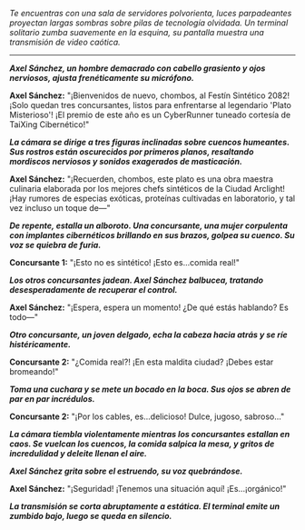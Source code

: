 _Te encuentras con una sala de servidores polvorienta, luces parpadeantes proyectan largas sombras sobre pilas de tecnología olvidada. Un terminal solitario zumba suavemente en la esquina, su pantalla muestra una transmisión de video caótica._

---

**_Axel Sánchez, un hombre demacrado con cabello grasiento y ojos nerviosos, ajusta frenéticamente su micrófono._**

**Axel Sánchez:** "¡Bienvenidos de nuevo, chombos, al Festín Sintético 2082! ¡Solo quedan tres concursantes, listos para enfrentarse al legendario 'Plato Misterioso'! ¡El premio de este año es un CyberRunner tuneado cortesía de TaiXing Cibernético!"

**_La cámara se dirige a tres figuras inclinadas sobre cuencos humeantes. Sus rostros están oscurecidos por primeros planos, resaltando mordiscos nerviosos y sonidos exagerados de masticación._**

**Axel Sánchez:** "¡Recuerden, chombos, este plato es una obra maestra culinaria elaborada por los mejores chefs sintéticos de la Ciudad Arclight! ¡Hay rumores de especias exóticas, proteínas cultivadas en laboratorio, y tal vez incluso un toque de—"

**_De repente, estalla un alboroto. Una concursante, una mujer corpulenta con implantes cibernéticos brillando en sus brazos, golpea su cuenco. Su voz se quiebra de furia._**

**Concursante 1:** "¡Esto no es sintético! ¡Esto es...comida real!"

**_Los otros concursantes jadean. Axel Sánchez balbucea, tratando desesperadamente de recuperar el control._**

**Axel Sánchez:** "¡Espera, espera un momento! ¿De qué estás hablando? Es todo—"

**_Otro concursante, un joven delgado, echa la cabeza hacia atrás y se ríe histéricamente._**

**Concursante 2:** "¿Comida real?! ¡En esta maldita ciudad? ¡Debes estar bromeando!"

**_Toma una cuchara y se mete un bocado en la boca. Sus ojos se abren de par en par incrédulos._**

**Concursante 2:** "¡Por los cables, es...delicioso! Dulce, jugoso, sabroso..."

**_La cámara tiembla violentamente mientras los concursantes estallan en caos. Se vuelcan los cuencos, la comida salpica la mesa, y gritos de incredulidad y deleite llenan el aire._**

**_Axel Sánchez grita sobre el estruendo, su voz quebrándose._**

**Axel Sánchez:** "¡Seguridad! ¡Tenemos una situación aquí! ¡Es...¡orgánico!"

**_La transmisión se corta abruptamente a estática. El terminal emite un zumbido bajo, luego se queda en silencio._**

